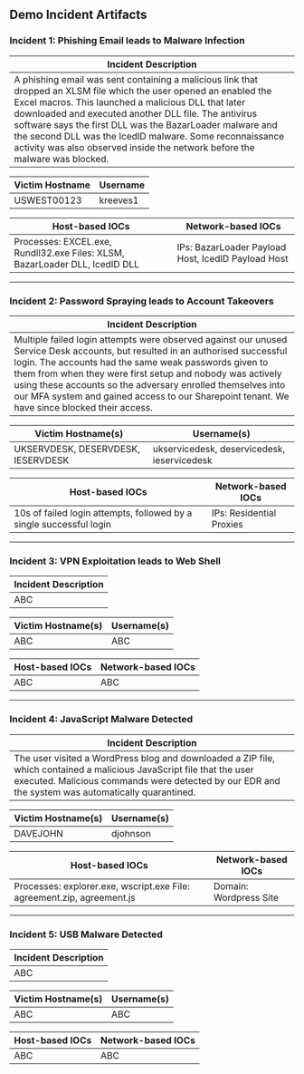 ## Demo Incident Artifacts

### Incident 1: Phishing Email leads to Malware Infection
| Incident Description |
|---|
| A phishing email was sent containing a malicious link that dropped an XLSM file which the user opened an enabled the Excel macros. This launched a malicious DLL that later downloaded and executed another DLL file. The antivirus software says the first DLL was the BazarLoader malware and the second DLL was the IcedID malware. Some reconnaissance activity was also observed inside the network before the malware was blocked. | 

| Victim Hostname | Username |
|---|---|
| USWEST00123 | kreeves1 |

| Host-based IOCs | Network-based IOCs |
|---|---|
| Processes: EXCEL.exe, Rundll32.exe Files: XLSM, BazarLoader DLL, IcedID DLL | IPs: BazarLoader Payload Host, IcedID Payload Host |

---

### Incident 2: Password Spraying leads to Account Takeovers
| Incident Description |
|---|
| Multiple failed login attempts were observed against our unused Service Desk accounts, but resulted in an authorised successful login. The accounts had the same weak passwords given to them from when they were first setup and nobody was actively using these accounts so the adversary enrolled themselves into our MFA system and gained access to our Sharepoint tenant. We have since blocked their access. | 

| Victim Hostname(s) | Username(s) |
|---|---|
| UKSERVDESK, DESERVDESK, IESERVDESK | ukservicedesk, deservicedesk, ieservicedesk |

| Host-based IOCs | Network-based IOCs |
|---|---|
| 10s of failed login attempts, followed by a single successful login | IPs: Residential Proxies |

---

### Incident 3: VPN Exploitation leads to Web Shell
| Incident Description |
|---|
| ABC | 

| Victim Hostname(s) | Username(s) |
|---|---|
| ABC | ABC |

| Host-based IOCs | Network-based IOCs |
|---|---|
| ABC | ABC |

---

### Incident 4: JavaScript Malware Detected
| Incident Description |
|---|
| The user visited a WordPress blog and downloaded a ZIP file, which contained a malicious JavaScript file that the user executed. Malicious commands were detected by our EDR and the system was automatically quarantined. | 

| Victim Hostname(s) | Username(s) |
|---|---|
| DAVEJOHN | djohnson |

| Host-based IOCs | Network-based IOCs |
|---|---|
| Processes: explorer.exe, wscript.exe File: agreement.zip, agreement.js | Domain: Wordpress Site |

---

### Incident 5: USB Malware Detected
| Incident Description |
|---|
| ABC | 

| Victim Hostname(s) | Username(s) |
|---|---|
| ABC | ABC |

| Host-based IOCs | Network-based IOCs |
|---|---|
| ABC | ABC |
